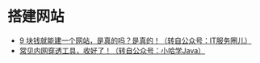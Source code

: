 # 搭建网站

- [9 块钱就能建一个网站，是真的吗？是真的！（转自公众号：IT服务圈儿）](https://mp.weixin.qq.com/s/3qz9pR_CBOSNxM-NW3eevQ)
- [常见内网穿透工具，收好了！（转自公众号：小哈学Java）](https://mp.weixin.qq.com/s/VWf_-oRBBafT2tmUEZhBNA)